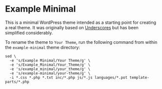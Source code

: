 # Example Minimal

This is a minimal WordPress theme intended as a starting point for creating a real theme.
It was originally based on [Underscores](https://github.com/Automattic/_s) but has been simplified considerably.

To rename the theme to `Your Theme`, run the following command from within the `example-minimal` theme directory:

```
sed \
  -e 's/Example Minimal/Your Theme/g' \
  -e 's/Example_Minimal/Your_Theme/g' \
  -e 's/example_minimal/your_theme/g' \
  -e 's/example-minimal/your-theme/g' \
  -i *.css *.php *.txt inc/*.php js/*.js languages/*.pot template-parts/*.php
```
